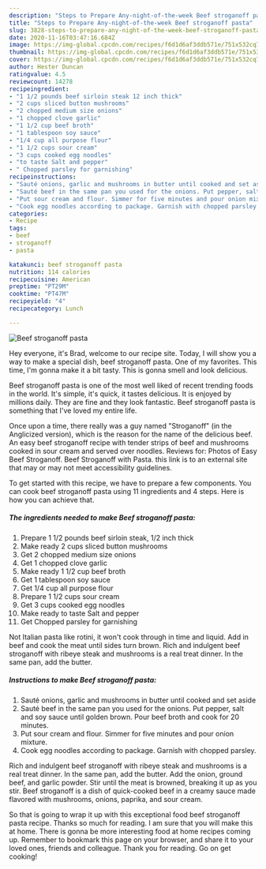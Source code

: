 ```yaml
---
description: "Steps to Prepare Any-night-of-the-week Beef stroganoff pasta"
title: "Steps to Prepare Any-night-of-the-week Beef stroganoff pasta"
slug: 3828-steps-to-prepare-any-night-of-the-week-beef-stroganoff-pasta
date: 2020-11-16T03:47:16.684Z
image: https://img-global.cpcdn.com/recipes/f6d1d6af3ddb571e/751x532cq70/beef-stroganoff-pasta-recipe-main-photo.jpg
thumbnail: https://img-global.cpcdn.com/recipes/f6d1d6af3ddb571e/751x532cq70/beef-stroganoff-pasta-recipe-main-photo.jpg
cover: https://img-global.cpcdn.com/recipes/f6d1d6af3ddb571e/751x532cq70/beef-stroganoff-pasta-recipe-main-photo.jpg
author: Hester Duncan
ratingvalue: 4.5
reviewcount: 14278
recipeingredient:
- "1 1/2 pounds beef sirloin steak 12 inch thick"
- "2 cups sliced button mushrooms"
- "2 chopped medium size onions"
- "1 chopped clove garlic"
- "1 1/2 cup beef broth"
- "1 tablespoon soy sauce"
- "1/4 cup all purpose flour"
- "1 1/2 cups sour cream"
- "3 cups cooked egg noodles"
- "to taste Salt and pepper"
- " Chopped parsley for garnishing"
recipeinstructions:
- "Sauté onions, garlic and mushrooms in butter until cooked and set aside"
- "Sauté beef in the same pan you used for the onions. Put pepper, salt and soy sauce until golden brown. Pour beef broth and cook for 20 minutes."
- "Put sour cream and flour. Simmer for five minutes and pour onion mixture."
- "Cook egg noodles according to package. Garnish with chopped parsley."
categories:
- Recipe
tags:
- beef
- stroganoff
- pasta

katakunci: beef stroganoff pasta 
nutrition: 114 calories
recipecuisine: American
preptime: "PT29M"
cooktime: "PT47M"
recipeyield: "4"
recipecategory: Lunch

---
```



![Beef stroganoff pasta](https://img-global.cpcdn.com/recipes/f6d1d6af3ddb571e/751x532cq70/beef-stroganoff-pasta-recipe-main-photo.jpg)

Hey everyone, it's Brad, welcome to our recipe site. Today, I will show you a way to make a special dish, beef stroganoff pasta. One of my favorites. This time, I'm gonna make it a bit tasty. This is gonna smell and look delicious.

Beef stroganoff pasta is one of the most well liked of recent trending foods in the world. It's simple, it's quick, it tastes delicious. It is enjoyed by millions daily. They are fine and they look fantastic. Beef stroganoff pasta is something that I've loved my entire life.

Once upon a time, there really was a guy named &#34;Stroganoff&#34; (in the Anglicized version), which is the reason for the name of the delicious beef. An easy beef stroganoff recipe with tender strips of beef and mushrooms cooked in sour cream and served over noodles. Reviews for: Photos of Easy Beef Stroganoff. Beef Stroganoff with Pasta. this link is to an external site that may or may not meet accessibility guidelines.


To get started with this recipe, we have to prepare a few components. You can cook beef stroganoff pasta using 11 ingredients and 4 steps. Here is how you can achieve that.

<!--inarticleads1-->

##### The ingredients needed to make Beef stroganoff pasta:

1. Prepare 1 1/2 pounds beef sirloin steak, 1/2 inch thick
1. Make ready 2 cups sliced button mushrooms
1. Get 2 chopped medium size onions
1. Get 1 chopped clove garlic
1. Make ready 1 1/2 cup beef broth
1. Get 1 tablespoon soy sauce
1. Get 1/4 cup all purpose flour
1. Prepare 1 1/2 cups sour cream
1. Get 3 cups cooked egg noodles
1. Make ready to taste Salt and pepper
1. Get  Chopped parsley for garnishing


Not Italian pasta like rotini, it won&#39;t cook through in time and liquid. Add in beef and cook the meat until sides turn brown. Rich and indulgent beef stroganoff with ribeye steak and mushrooms is a real treat dinner. In the same pan, add the butter. 

<!--inarticleads2-->

##### Instructions to make Beef stroganoff pasta:

1. Sauté onions, garlic and mushrooms in butter until cooked and set aside
1. Sauté beef in the same pan you used for the onions. Put pepper, salt and soy sauce until golden brown. Pour beef broth and cook for 20 minutes.
1. Put sour cream and flour. Simmer for five minutes and pour onion mixture.
1. Cook egg noodles according to package. Garnish with chopped parsley.


Rich and indulgent beef stroganoff with ribeye steak and mushrooms is a real treat dinner. In the same pan, add the butter. Add the onion, ground beef, and garlic powder. Stir until the meat is browned, breaking it up as you stir. Beef stroganoff is a dish of quick-cooked beef in a creamy sauce made flavored with mushrooms, onions, paprika, and sour cream. 

So that is going to wrap it up with this exceptional food beef stroganoff pasta recipe. Thanks so much for reading. I am sure that you will make this at home. There is gonna be more interesting food at home recipes coming up. Remember to bookmark this page on your browser, and share it to your loved ones, friends and colleague. Thank you for reading. Go on get cooking!
